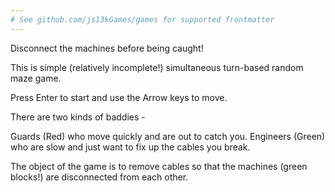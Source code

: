 ```yaml
---
# See github.com/js13kGames/games for supported frontmatter
---
```

Disconnect the machines before being caught!

This is simple (relatively incomplete!) simultaneous turn-based random maze game. 

Press Enter to start and use the Arrow keys to move.

There are two kinds of baddies -

Guards (Red) who move quickly and are out to catch you. Engineers (Green) who are slow and just want to fix up the cables you break.

The object of the game is to remove cables so that the machines (green blocks!) are disconnected from each other.